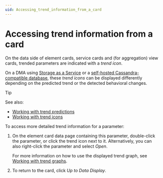 ```yaml
---
uid: Accessing_trend_information_from_a_card
---
```


# Accessing trend information from a card

On the data side of element cards, service cards and (for aggregation) view cards, trended parameters are indicated with a *trend icon*.

On a DMA using [Storage as a Service](xref:STaaS) or a [self-hosted Cassandra-compatible database](xref:Supported_system_data_storage_architectures), these *trend icons* can be displayed differently depending on the predicted trend or the detected behavioral changes.

> [!TIP]
> See also:
>
> - [Working with trend predictions](xref:Working_with_trend_predictions)
> - [Working with trend icons](xref:Working_with_trend_icons)

To access more detailed trend information for a parameter:

1. On the element card data page containing this parameter, double-click the parameter, or click the trend icon next to it. Alternatively, you can also right-click the parameter and select *Open*.

   For more information on how to use the displayed trend graph, see [Working with trend graphs](xref:Manipulating_trend_graphs).

1. To return to the card, click *Up to Data Display*.
